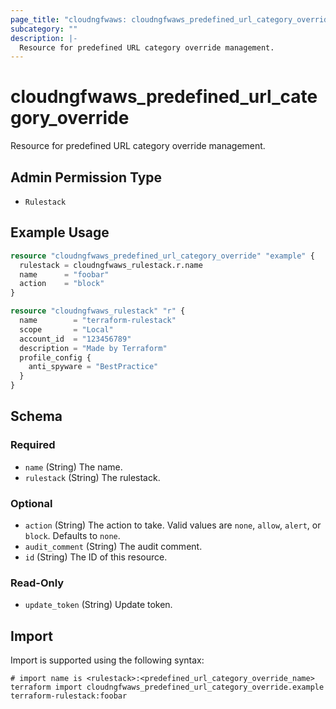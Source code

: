 ```yaml
---
page_title: "cloudngfwaws: cloudngfwaws_predefined_url_category_override Resource"
subcategory: ""
description: |-
  Resource for predefined URL category override management.
---
```


# cloudngfwaws_predefined_url_category_override

Resource for predefined URL category override management.


## Admin Permission Type

* `Rulestack`


## Example Usage

```terraform
resource "cloudngfwaws_predefined_url_category_override" "example" {
  rulestack = cloudngfwaws_rulestack.r.name
  name      = "foobar"
  action    = "block"
}

resource "cloudngfwaws_rulestack" "r" {
  name        = "terraform-rulestack"
  scope       = "Local"
  account_id  = "123456789"
  description = "Made by Terraform"
  profile_config {
    anti_spyware = "BestPractice"
  }
}
```


<!-- schema generated by tfplugindocs -->
## Schema

### Required

- `name` (String) The name.
- `rulestack` (String) The rulestack.

### Optional

- `action` (String) The action to take. Valid values are `none`, `allow`, `alert`, or `block`. Defaults to `none`.
- `audit_comment` (String) The audit comment.
- `id` (String) The ID of this resource.

### Read-Only

- `update_token` (String) Update token.


## Import

Import is supported using the following syntax:

```shell
# import name is <rulestack>:<predefined_url_category_override_name>
terraform import cloudngfwaws_predefined_url_category_override.example terraform-rulestack:foobar
```
